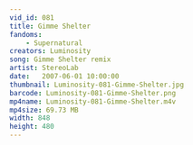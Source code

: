 ```yaml
---
vid_id: 081
title: Gimme Shelter
fandoms:
    - Supernatural
creators: Luminosity
song: Gimme Shelter remix
artist: StereoLab
date:   2007-06-01 10:00:00
thumbnail: Luminosity-081-Gimme-Shelter.jpg
barcode: Luminosity-081-Gimme-Shelter.png
mp4name: Luminosity-081-Gimme-Shelter.m4v
mp4size: 69.73 MB
width: 848
height: 480
---
```



  